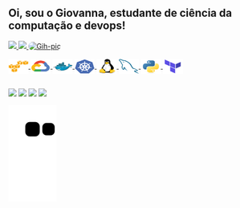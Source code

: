 ## Oi, sou o Giovanna, estudante de ciência da computação e devops!

<div align="left">
  <a href="https://github.com/AlmeidaGih">
  <img height="140em" src="https://github-readme-stats.vercel.app/api?username=AlmeidaGih&show_icons=true&theme=gotham&include_all_commits=true&count_private=true"/>
    <img height="140em" src="https://github-readme-stats.vercel.app/api/top-langs/?username=AlmeidaGih&layout=compact&langs_count=7&theme=gotham"/>
    <img  alt="Gih-pic" height="140em" style="border-radius:50px;" src="https://cdn.discordapp.com/attachments/957114061961715742/1046769474742796380/unknown.png">
</div>
  
<div style="display: inline_block"><br>
  <img align="center" alt="Gih-aws" height="30" width="40" src="https://raw.githubusercontent.com/devicons/devicon/master/icons/amazonwebservices/amazonwebservices-original.svg">
  <img align="center" alt="Gih-gcp" height="30" width="40" src="https://raw.githubusercontent.com/devicons/devicon/master/icons/googlecloud/googlecloud-original.svg">
  <img align="center" alt="Gih-docker" height="30" width="40" src="https://raw.githubusercontent.com/devicons/devicon/master/icons/docker/docker-original.svg">
  <img align="center" alt="Gih-kubernetes" height="30" width="40" src="https://raw.githubusercontent.com/devicons/devicon/master/icons/kubernetes/kubernetes-plain.svg">
  <img align="center" alt="Gih-linux" height="30" width="40" src="https://raw.githubusercontent.com/devicons/devicon/master/icons/linux/linux-original.svg">
  <img align="center" alt="Gih-mysql" height="30" width="40" src="https://raw.githubusercontent.com/devicons/devicon/master/icons/mysql/mysql-original.svg">
  <img align="center" alt="Gih-Python" height="30" width="40" src="https://raw.githubusercontent.com/devicons/devicon/master/icons/python/python-original.svg">
  <img align="center" alt="Gih-terraform" height="30" width="40" src="https://raw.githubusercontent.com/devicons/devicon/master/icons/terraform/terraform-original.svg">
</div>
  
  ##
 
<div> 
  <a href = "mailto:giovanna.almeida.sousa1@gmail.com"><img src="https://img.shields.io/badge/-Gmail-%23333?style=for-the-badge&logo=gmail&logoColor=white" target="_blank"></a>
  <a href="https://www.linkedin.com/in/devgiovanna/" target="_blank"><img src="https://img.shields.io/badge/-LinkedIn-%230077B5?style=for-the-badge&logo=linkedin&logoColor=white" target="_blank"></a> 
  <a href="https://instagram.com/gi_starstuff" target="_blank"><img src="https://img.shields.io/badge/-Instagram-%23E4405F?style=for-the-badge&logo=instagram&logoColor=white" target="_blank"></a>
    <a href="https://wa.me/5511981620763" target="_blank"><img src="https://img.shields.io/badge/WhatsApp-25D366?style=for-the-badge&logo=whatsapp&logoColor=white" target="_blank"></a>
  
![Snake animation](https://github.com/AlmeidaGih/AlmeidaGih/blob/output/github-contribution-grid-snake.svg)
  
</div>
